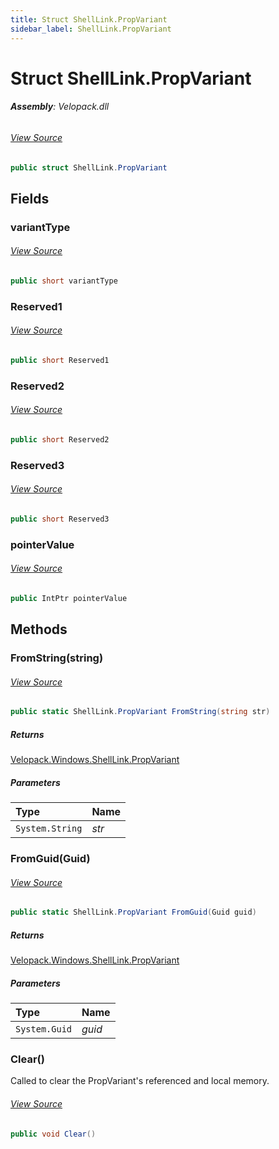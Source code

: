 ```yaml
---
title: Struct ShellLink.PropVariant
sidebar_label: ShellLink.PropVariant
---
```

# Struct ShellLink.PropVariant


###### **Assembly**: Velopack.dll
###### [View Source](https://github.com/velopack/velopack.git/blob/master/src/Velopack/Windows/ShellLink.cs#L62)
```csharp title="Declaration"
public struct ShellLink.PropVariant
```
## Fields
### variantType

###### [View Source](https://github.com/velopack/velopack.git/blob/master/src/Velopack/Windows/ShellLink.cs#L65)
```csharp title="Declaration"
public short variantType
```
### Reserved1

###### [View Source](https://github.com/velopack/velopack.git/blob/master/src/Velopack/Windows/ShellLink.cs#L66)
```csharp title="Declaration"
public short Reserved1
```
### Reserved2

###### [View Source](https://github.com/velopack/velopack.git/blob/master/src/Velopack/Windows/ShellLink.cs#L66)
```csharp title="Declaration"
public short Reserved2
```
### Reserved3

###### [View Source](https://github.com/velopack/velopack.git/blob/master/src/Velopack/Windows/ShellLink.cs#L66)
```csharp title="Declaration"
public short Reserved3
```
### pointerValue

###### [View Source](https://github.com/velopack/velopack.git/blob/master/src/Velopack/Windows/ShellLink.cs#L67)
```csharp title="Declaration"
public IntPtr pointerValue
```
## Methods
### FromString(string)

###### [View Source](https://github.com/velopack/velopack.git/blob/master/src/Velopack/Windows/ShellLink.cs#L69)
```csharp title="Declaration"
public static ShellLink.PropVariant FromString(string str)
```

##### Returns

[Velopack.Windows.ShellLink.PropVariant](../Velopack.Windows/ShellLink.PropVariant)

##### Parameters

| Type | Name |
|:--- |:--- |
| `System.String` | *str* |

### FromGuid(Guid)

###### [View Source](https://github.com/velopack/velopack.git/blob/master/src/Velopack/Windows/ShellLink.cs#L79)
```csharp title="Declaration"
public static ShellLink.PropVariant FromGuid(Guid guid)
```

##### Returns

[Velopack.Windows.ShellLink.PropVariant](../Velopack.Windows/ShellLink.PropVariant)

##### Parameters

| Type | Name |
|:--- |:--- |
| `System.Guid` | *guid* |

### Clear()
Called to clear the PropVariant's referenced and local memory.
###### [View Source](https://github.com/velopack/velopack.git/blob/master/src/Velopack/Windows/ShellLink.cs#L103)
```csharp title="Declaration"
public void Clear()
```
